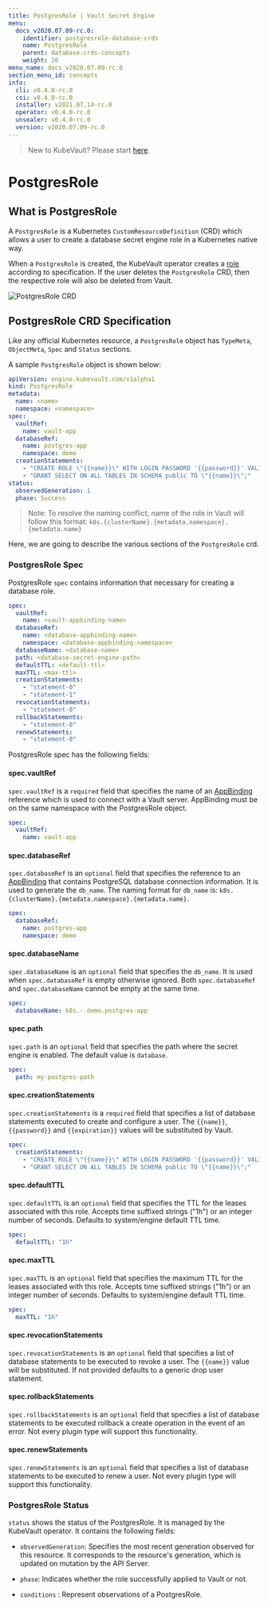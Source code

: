 ```yaml
---
title: PostgresRole | Vault Secret Engine
menu:
  docs_v2020.07.09-rc.0:
    identifier: postgresrole-database-crds
    name: PostgresRole
    parent: database-crds-concepts
    weight: 20
menu_name: docs_v2020.07.09-rc.0
section_menu_id: concepts
info:
  cli: v0.4.0-rc.0
  csi: v0.4.0-rc.0
  installer: v2021.07.14-rc.0
  operator: v0.4.0-rc.0
  unsealer: v0.4.0-rc.0
  version: v2020.07.09-rc.0
---
```


> New to KubeVault? Please start [here](/docs/v2020.07.09-rc.0/concepts/README).

# PostgresRole

## What is PostgresRole

A `PostgresRole` is a Kubernetes `CustomResourceDefinition` (CRD) which allows a user to create a database secret engine role in a Kubernetes native way.

When a `PostgresRole` is created, the KubeVault operator creates a [role](https://www.vaultproject.io/api/secret/databases/index.html#create-role) according to specification.
If the user deletes the `PostgresRole` CRD, then the respective role will also be deleted from Vault.

![PostgresRole CRD](/docs/v2020.07.09-rc.0/images/concepts/postgres_role.svg)

## PostgresRole CRD Specification

Like any official Kubernetes resource, a `PostgresRole` object has `TypeMeta`, `ObjectMeta`, `Spec` and `Status` sections.

A sample `PostgresRole` object is shown below:

```yaml
apiVersion: engine.kubevault.com/v1alpha1
kind: PostgresRole
metadata:
  name: <name>
  namespace: <namespace>
spec:
  vaultRef:
    name: vault-app
  databaseRef:
    name: postgres-app
    namespace: demo
  creationStatements:
    - "CREATE ROLE \"{{name}}\" WITH LOGIN PASSWORD '{{password}}' VALID UNTIL '{{expiration}}';"
    - "GRANT SELECT ON ALL TABLES IN SCHEMA public TO \"{{name}}\";"
status:
  observedGeneration: 1
  phase: Success
```

> Note: To resolve the naming conflict, name of the role in Vault will follow this format: `k8s.{clusterName}.{metadata.namespace}.{metadata.name}`

Here, we are going to describe the various sections of the `PostgresRole` crd.

### PostgresRole Spec

PostgresRole `spec` contains information that necessary for creating a database role.

```yaml
spec:
  vaultRef:
    name: <vault-appbinding-name>
  databaseRef:
    name: <database-appbinding-name>
    namespace: <database-appbinding-namespace>
  databaseName: <database-name>
  path: <database-secret-engine-path>
  defaultTTL: <default-ttl>
  maxTTL: <max-ttl>
  creationStatements:
    - "statement-0"
    - "statement-1"
  revocationStatements:
    - "statement-0"
  rollbackStatements:
    - "statement-0"
  renewStatements:
    - "statement-0"
```

PostgresRole spec has the following fields:

#### spec.vaultRef

`spec.vaultRef` is a `required` field that specifies the name of an [AppBinding](/docs/v2020.07.09-rc.0/concepts/vault-server-crds/auth-methods/appbinding) reference which is used to connect with a Vault server. AppBinding must be on the same namespace with the PostgresRole object.

```yaml
spec:
  vaultRef:
    name: vault-app
```

#### spec.databaseRef

`spec.databaseRef` is an `optional` field that specifies the reference to an [AppBinding](/docs/v2020.07.09-rc.0/concepts/vault-server-crds/auth-methods/appbinding) that contains PostgreSQL database connection information. It is used to generate the `db_name`. The naming format for `db_name` is: `k8s.{clusterName}.{metadata.namespace}.{metadata.name}`.

```yaml
spec:
  databaseRef:
    name: postgres-app
    namespace: demo
```

#### spec.databaseName

`spec.databaseName` is an `optional` field that specifies the `db_name`. It is used when `spec.databaseRef` is empty otherwise ignored.
Both `spec.databaseRef` and `spec.databaseName` cannot be empty at the same time.

```yaml
spec:
  databaseName: k8s.-.demo.postgres-app
```

#### spec.path

`spec.path` is an `optional` field that specifies the path where the secret engine is enabled. The default value is `database`.

```yaml
spec:
  path: my-postgres-path
```

#### spec.creationStatements

`spec.creationStatements` is a `required` field that specifies a list of database statements executed to create and configure a user.
The `{{name}}`, `{{password}}` and `{{expiration}}` values will be substituted by Vault.

```yaml
spec:
  creationStatements:
    - "CREATE ROLE \"{{name}}\" WITH LOGIN PASSWORD '{{password}}' VALID UNTIL '{{expiration}}';"
    - "GRANT SELECT ON ALL TABLES IN SCHEMA public TO \"{{name}}\";"
```

#### spec.defaultTTL

`spec.defaultTTL` is an `optional` field that specifies the TTL for the leases associated with this role.
Accepts time suffixed strings ("1h") or an integer number of seconds. Defaults to system/engine default TTL time.

```yaml
spec:
  defaultTTL: "1h"
```

#### spec.maxTTL

`spec.maxTTL` is an `optional` field that specifies the maximum TTL for the leases associated with this role.
Accepts time suffixed strings ("1h") or an integer number of seconds. Defaults to system/engine default TTL time.

```yaml
spec:
  maxTTL: "1h"
```

#### spec.revocationStatements

`spec.revocationStatements` is an `optional` field that specifies a list of database statements to be executed to revoke a user. The `{{name}}` value will be substituted. If not provided defaults to a generic drop user statement.

#### spec.rollbackStatements

`spec.rollbackStatements` is an `optional` field that specifies a list of database statements to be executed
rollback a create operation in the event of an error. Not every plugin type will support this functionality.

#### spec.renewStatements

`spec.renewStatements` is an `optional` field that specifies a list of database statements to be executed to renew a user. Not every plugin type will support this functionality.

### PostgresRole Status

`status` shows the status of the PostgresRole. It is managed by the KubeVault operator. It contains the following fields:

- `observedGeneration`: Specifies the most recent generation observed for this resource. It corresponds to the resource's generation,
    which is updated on mutation by the API Server.

- `phase`: Indicates whether the role successfully applied to Vault or not.

- `conditions` : Represent observations of a PostgresRole.
